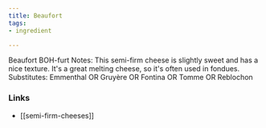 ```yaml
---
title: Beaufort
tags:
- ingredient

---
```

Beaufort BOH-furt Notes: This semi-firm cheese is slightly sweet and has a nice texture. It's a great melting cheese, so it's often used in fondues. Substitutes: Emmenthal OR Gruyère OR Fontina OR Tomme OR Reblochon

### Links

* [[semi-firm-cheeses]]
